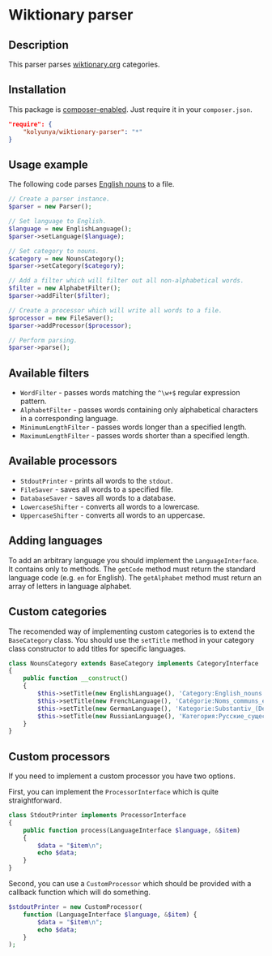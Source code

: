 # Wiktionary parser

## Description
This parser parses [wiktionary.org](https://www.wiktionary.org/) categories.

## Installation
This package is [composer-enabled](https://packagist.org/packages/kolyunya/wiktionary-parser). Just require it in your `composer.json`.
~~~json
"require": {
    "kolyunya/wiktionary-parser": "*"
}
~~~

## Usage example
The following code parses [English nouns](https://en.wiktionary.org/wiki/Category:English_nouns) to a file.

~~~php
// Create a parser instance.
$parser = new Parser();

// Set language to English.
$language = new EnglishLanguage();
$parser->setLanguage($language);

// Set category to nouns.
$category = new NounsCategory();
$parser->setCategory($category);

// Add a filter which will filter out all non-alphabetical words.
$filter = new AlphabetFilter();
$parser->addFilter($filter);

// Create a processor which will write all words to a file.
$processor = new FileSaver();
$parser->addProcessor($processor);

// Perform parsing.
$parser->parse();
~~~

## Available filters
* `WordFilter` - passes words matching the `^\w+$` regular expression pattern.
* `AlphabetFilter` - passes words containing only alphabetical characters in a corresponding language.
* `MinimumLengthFilter` - passes words longer than a specified length.
* `MaximumLengthFilter` - passes words shorter than a specified length.

## Available processors
* `StdoutPrinter` - prints all words to the `stdout`.
* `FileSaver` - saves all words to a specified file.
* `DatabaseSaver` - saves all words to a database.
* `LowercaseShifter` - converts all words to a lowercase.
* `UppercaseShifter` - converts all words to an uppercase.

## Adding languages
To add an arbitrary language you should implement the `LanguageInterface`. It contains only to methods. The `getCode` method must return the standard language code (e.g. `en` for English). The `getAlphabet` method must return an array of letters in language alphabet.

## Custom categories
The recomended way of implementing custom categories is to extend the `BaseCategory` class. You should use the `setTitle` method in your category class constructor to add titles for specific languages.

~~~php
class NounsCategory extends BaseCategory implements CategoryInterface
{
    public function __construct()
    {
        $this->setTitle(new EnglishLanguage(), 'Category:English_nouns');
        $this->setTitle(new FrenchLanguage(), 'Catégorie:Noms_communs_en_français');
        $this->setTitle(new GermanLanguage(), 'Kategorie:Substantiv_(Deutsch)');
        $this->setTitle(new RussianLanguage(), 'Категория:Русские_существительные');
    }
}
~~~

## Custom processors
If you need to implement a custom processor you have two options.

First, you can implement the `ProcessorInterface` which is quite straightforward.
~~~php
class StdoutPrinter implements ProcessorInterface
{
    public function process(LanguageInterface $language, &$item)
    {
        $data = "$item\n";
        echo $data;
    }
}
~~~

Second, you can use a `CustomProcessor` which should be provided with a callback function which will do something.
~~~php
$stdoutPrinter = new CustomProcessor(
    function (LanguageInterface $language, &$item) {
        $data = "$item\n";
        echo $data;
    }
);
~~~
